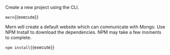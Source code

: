 Create a new project using the CLI.

`mern`{{execute}}

Mern will create a default website which can communicate with Mongo. Use NPM Install to download the dependencies. NPM may take a few moments to complete.

`npm install`{{execute}}